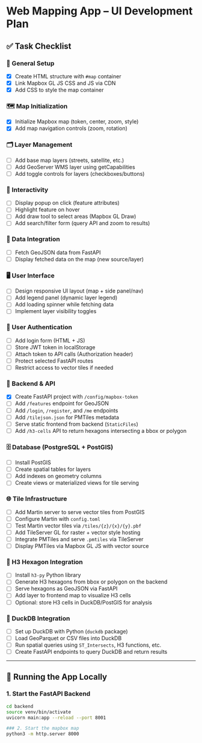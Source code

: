 # Web Mapping App – UI Development Plan

## ✅ Task Checklist

### 🧱 General Setup
- [x] Create HTML structure with `#map` container
- [x] Link Mapbox GL JS CSS and JS via CDN
- [x] Add CSS to style the map container

### 🗺️ Map Initialization
- [x] Initialize Mapbox map (token, center, zoom, style)
- [x] Add map navigation controls (zoom, rotation)

### 🗂️ Layer Management
- [ ] Add base map layers (streets, satellite, etc.)
- [ ] Add GeoServer WMS layer using getCapabilities
- [ ] Add toggle controls for layers (checkboxes/buttons)

### 🧩 Interactivity
- [ ] Display popup on click (feature attributes)
- [ ] Highlight feature on hover
- [ ] Add draw tool to select areas (Mapbox GL Draw)
- [ ] Add search/filter form (query API and zoom to results)

### 🔁 Data Integration
- [ ] Fetch GeoJSON data from FastAPI
- [ ] Display fetched data on the map (new source/layer)

### 🖥️ User Interface
- [ ] Design responsive UI layout (map + side panel/nav)
- [ ] Add legend panel (dynamic layer legend)
- [ ] Add loading spinner while fetching data
- [ ] Implement layer visibility toggles

### 🔐 User Authentication
- [ ] Add login form (HTML + JS)
- [ ] Store JWT token in localStorage
- [ ] Attach token to API calls (Authorization header)
- [ ] Protect selected FastAPI routes
- [ ] Restrict access to vector tiles if needed

### 🧱 Backend & API
- [x] Create FastAPI project with `/config/mapbox-token`
- [ ] Add `/features` endpoint for GeoJSON
- [ ] Add `/login`, `/register`, and `/me` endpoints
- [ ] Add `/tilejson.json` for PMTiles metadata
- [ ] Serve static frontend from backend (`StaticFiles`)
- [ ] Add `/h3-cells` API to return hexagons intersecting a bbox or polygon

### 🗄️ Database (PostgreSQL + PostGIS)
- [ ] Install PostGIS
- [ ] Create spatial tables for layers
- [ ] Add indexes on geometry columns
- [ ] Create views or materialized views for tile serving

### 🌐 Tile Infrastructure
- [ ] Add Martin server to serve vector tiles from PostGIS
- [ ] Configure Martin with `config.toml`
- [ ] Test Martin vector tiles via `/tiles/{z}/{x}/{y}.pbf`
- [ ] Add TileServer GL for raster + vector style hosting
- [ ] Integrate PMTiles and serve `.pmtiles` via TileServer
- [ ] Display PMTiles via Mapbox GL JS with vector source

### 🔷 H3 Hexagon Integration
- [ ] Install `h3-py` Python library
- [ ] Generate H3 hexagons from bbox or polygon on the backend
- [ ] Serve hexagons as GeoJSON via FastAPI
- [ ] Add layer to frontend map to visualize H3 cells
- [ ] Optional: store H3 cells in DuckDB/PostGIS for analysis

### 🦆 DuckDB Integration
- [ ] Set up DuckDB with Python (`duckdb` package)
- [ ] Load GeoParquet or CSV files into DuckDB
- [ ] Run spatial queries using `ST_Intersects`, H3 functions, etc.
- [ ] Create FastAPI endpoints to query DuckDB and return results

---

## 🚀 Running the App Locally

### 1. Start the FastAPI Backend

```bash
cd backend
source venv/bin/activate
uvicorn main:app --reload --port 8001

### 2. Start the mapbox map 
python3 -m http.server 8000